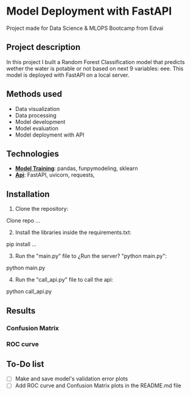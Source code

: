 # Model Deployment with FastAPI
Project made for Data Science & MLOPS Bootcamp from Edvai
## Project description
In this project I built a Random Forest Classification model that predicts wether the water is potable or not based on next 9 variables: eee. This model is deployed with FastAPI on a local server.

## Methods used
- Data visualization
- Data processing
- Model development
- Model evaluation
- Model deployment with API 
## Technologies
- <ins>**Model Training**</ins>: pandas, funpymodeling, sklearn
- <ins>**Api**</ins>: FastAPI, uvicorn, requests, 
## Installation
1. Clone the repository:

Clone repo ...

2. Install the libraries inside the requirements.txt:

pip install ...

3. Run the "main.py" file to ¿Run the server?  "python main.py":

python main.py

4. Run the "call_api.py" file to call the api: 
 
python call_api.py 


## Results
### Confusion Matrix

### ROC curve

## To-Do list
- [ ] Make and save model's validation error plots
- [ ] Add ROC curve and Confusion Matrix plots in the README.md file